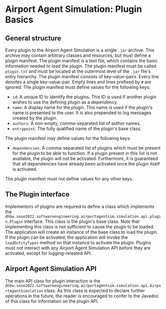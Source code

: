 # Airport Agent Simulation: Plugin Basics

## General structure
Every plugin to the Airport Agent Simulation is a single `.jar` archive. This archive may contain arbitrary classes and resources, but must define a plugin manifest. The plugin manifest is a text file, which contains the basic information needed to load the plugin. The plugin manifest must be called `plugin.txt` and must be located at the outermost level of the `.jar` file's entry hierarchy.
The plugin manifest consists of key-value-pairs. Every line denotes a single key-value-pair. Empty lines and lines prefixed by `#` are ignored.
The plugin manifest must define values for the following keys:
- `id`: A unique ID to identify the plugins. This ID is used if another plugin wishes to use the defining plugin as a dependency.
- `name`: A display name for the plugin. This name is used if the plugin's name is presented to the user. It is also prepended to log messages created by the plugin.
- `authors`: A non-empty, comma-separated list of author names. 
- `entrypoint`: The fully qualified name of the plugin's base class.

The plugin manifest may define values for the following keys:
- `dependencies`: A comma-separated list of plugins which must be present for the plugin to be able to function. If a plugin present in this list is not available, the plugin will not be activated. Furthermore, it is guaranteed that all dependencies have already been activated once the plugin itself is activated.

The plugin manifest must not define values for any other keys.

## The Plugin interface
Implementors of plugins are required to define a class which implements the `dhbw.sose2022.softwareengineering.airportagentsim.simulation.api.plugin.Plugin` interface. This class is the plugin's base class. Note that implementing this class is not sufficient to cause the plugin to be loaded.
The application will create an instance of the base class to load the plugin. If the plugin can be activated, the application will invoke the `loadEntityTypes` method on that instance to activate the plugin. Plugins must not interact with any Airport Agent Simulation API before they are activated, except for logging-releated API.

## Airport Agent Simulation API
The main API class for plugin interaction is the `dhbw.sose2022.softwareengineering.airportagentsim.simulation.api.AirportAgentSimulation` class. As this class is expected to declare further operations in the future, the reader is encouraged to confer to the Javadoc of this class for information on the plugin API.
